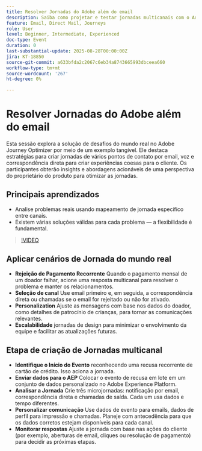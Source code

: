 ```yaml
---
title: Resolver Jornadas do Adobe além do email
description: Saiba como projetar e testar jornadas multicanais com o Adobe Journey Optimizer, usando perfis de teste, dados de eventos e cenários do mundo real para um engajamento ideal.
feature: Email, Direct Mail, Journeys
role: User
level: Beginner, Intermediate, Experienced
doc-type: Event
duration: 0
last-substantial-update: 2025-08-28T00:00:00Z
jira: KT-18850
source-git-commit: a633bfda2c2067c6eb34a8743665993dbceea660
workflow-type: tm+mt
source-wordcount: '267'
ht-degree: 0%

---
```



# Resolver Jornadas do Adobe além do email

Esta sessão explora a solução de desafios do mundo real no Adobe Journey Optimizer por meio de um exemplo tangível. Ele destaca estratégias para criar jornadas de vários pontos de contato por email, voz e correspondência direta para criar experiências coesas para o cliente. Os participantes obterão insights e abordagens acionáveis de uma perspectiva do proprietário do produto para otimizar as jornadas.

## Principais aprendizados

* Analise problemas reais usando mapeamento de jornada específico entre canais.
* Existem várias soluções válidas para cada problema — a flexibilidade é fundamental.

>[!VIDEO](https://video.tv.adobe.com/v/3471331/?learn=on&enablevpops)

## Aplicar cenários de Jornada do mundo real

* **Rejeição de Pagamento Recorrente** Quando o pagamento mensal de um doador falhar, acione uma resposta multicanal para resolver o problema e manter os relacionamentos.
* **Seleção de canal** Use email primeiro e, em seguida, a correspondência direta ou chamadas se o email for rejeitado ou não for ativado.
* **Personalization** Ajuste as mensagens com base nos dados do doador, como detalhes de patrocínio de crianças, para tornar as comunicações relevantes.
* **Escalabilidade** jornadas de design para minimizar o envolvimento da equipe e facilitar as atualizações futuras.

## Etapa de criação de Jornadas multicanal

* **Identifique o Início do Evento** reconhecendo uma recusa recorrente de cartão de crédito. Isso aciona a jornada.
* **Enviar dados para o AEP** Colocar o evento de recusa em lote em um conjunto de dados personalizado no Adobe Experience Platform.
* **Analisar a Jornada** Crie três microjornadas: notificação por email, correspondência direta e chamadas de saída. Cada um usa dados e tempo diferentes.
* **Personalizar comunicação** Use dados de evento para emails, dados de perfil para impressão e chamadas. Planeje com antecedência para que os dados corretos estejam disponíveis para cada canal.
* **Monitorar respostas** Ajuste a jornada com base nas ações do cliente (por exemplo, aberturas de email, cliques ou resolução de pagamento) para decidir as próximas etapas.